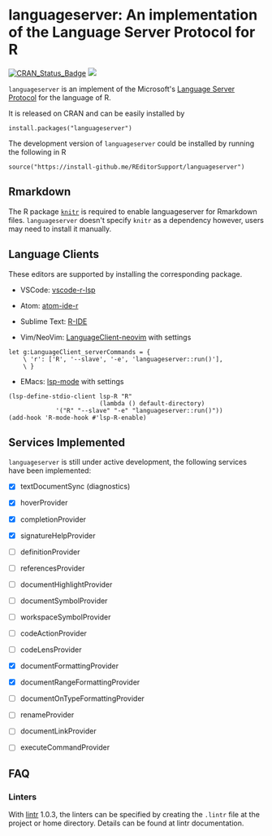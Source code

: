 # languageserver: An implementation of the Language Server Protocol for R

[![CRAN\_Status\_Badge](http://www.r-pkg.org/badges/version/languageserver)](https://cran.r-project.org/package=languageserver)
[![](http://cranlogs.r-pkg.org/badges/grand-total/languageserver)](https://cran.r-project.org/package=languageserver)

`languageserver` is an implement of the Microsoft's [Language Server Protocol](https://microsoft.github.io/language-server-protocol) for the language of R.

It is released on CRAN and can be easily installed by
```
install.packages("languageserver")
```

The development version of `languageserver` could be installed by running the following in R
```
source("https://install-github.me/REditorSupport/languageserver")
```

## Rmarkdown

The R package [`knitr`](https://github.com/yihui/knitr) is required to enable languageserver for Rmarkdown files. `languageserver` doesn't specify `knitr` as a dependency however, users may need to install it manually.

## Language Clients

These editors are supported by installing the corresponding package.

- VSCode: [vscode-r-lsp](https://github.com/REditorSupport/vscode-r-lsp)

- Atom: [atom-ide-r](https://github.com/REditorSupport/atom-ide-r)

- Sublime Text: [R-IDE](https://github.com/REditorSupport/sublime-ide-r)

- Vim/NeoVim: [LanguageClient-neovim](https://github.com/autozimu/LanguageClient-neovim) with settings
```vim
let g:LanguageClient_serverCommands = {
    \ 'r': ['R', '--slave', '-e', 'languageserver::run()'],
    \ }
```

- EMacs: [lsp-mode](https://github.com/emacs-lsp/lsp-mode) with settings
```elisp
(lsp-define-stdio-client lsp-R "R"
                         (lambda () default-directory)
			 '("R" "--slave" "-e" "languageserver::run()"))
(add-hook 'R-mode-hook #'lsp-R-enable)
```

## Services Implemented

`languageserver` is still under active development, the following services have been implemented:

- [x] textDocumentSync (diagnostics)
- [x] hoverProvider
- [x] completionProvider
- [x] signatureHelpProvider
- [ ] definitionProvider
- [ ] referencesProvider
- [ ] documentHighlightProvider
- [ ] documentSymbolProvider
- [ ] workspaceSymbolProvider
- [ ] codeActionProvider
- [ ] codeLensProvider
- [x] documentFormattingProvider
- [x] documentRangeFormattingProvider
- [ ] documentOnTypeFormattingProvider
- [ ] renameProvider
- [ ] documentLinkProvider
- [ ] executeCommandProvider


## FAQ

### Linters

With [lintr](https://github.com/jimhester/lintr) 1.0.3, the linters can be specified by creating the `.lintr` file at the project or home directory. Details can be found at lintr documentation.
